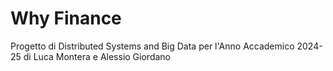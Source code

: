# Why Finance

Progetto di Distributed Systems and Big Data per l'Anno Accademico 2024-25 di Luca Montera e Alessio Giordano
